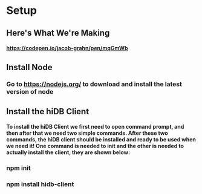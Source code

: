 # Setup

## Here's What We're Making
#### https://codepen.io/jacob-grahn/pen/mqGmWb

## Install Node
### Go to https://nodejs.org/ to download and install the latest version of node

## Install the hiDB Client
#### To install the hiDB Client we first need to open command prompt, and then after that we need two simple commands. After these two commands, the hiDB client should be installed and ready to be used when we need it! One command is needed to init and the other is needed to actually install the client, they are shown below:
### npm init
### npm install hidb-client
